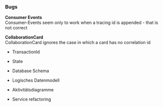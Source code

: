 ### Bugs
**Consumer Events**  
Consumer-Events seem only to work when a tracing id is appended - that is not correct

**CollaborationCard**  
CollaborationCard ignores the case in which a card has no correlation id


- TransactionId
- State
- Database Schema

- Logisches Datenmodell
- Aktivitätsdiagramme
- Service refactoring
